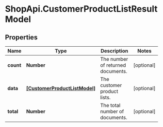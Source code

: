 # ShopApi.CustomerProductListResultModel

## Properties
Name | Type | Description | Notes
------------ | ------------- | ------------- | -------------
**count** | **Number** | The number of returned documents. | [optional] 
**data** | [**[CustomerProductListModel]**](CustomerProductListModel.md) | The customer product lists. | [optional] 
**total** | **Number** | The total number of documents. | [optional] 


